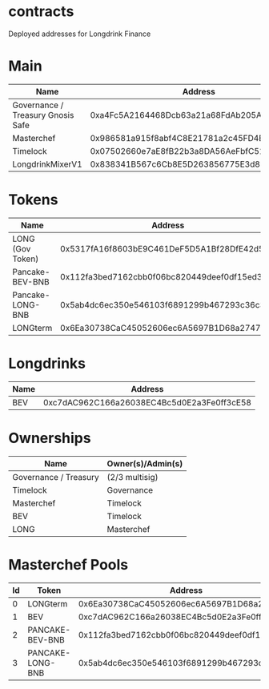 # contracts
Deployed addresses for Longdrink Finance

# Main 

| Name | Address |
| ---- | ------- |
| Governance / Treasury Gnosis Safe | 0xa4Fc5A2164468Dcb63a21a68FdAb205Ab8D8762E |
| Masterchef | 0x986581a915f8abf4C8E21781a2c45FD4Eb21699D |
| Timelock | 0x07502660e7aE8fB22b3a8DA56AeFbfC512f8A046 |
| LongdrinkMixerV1 | 0x838341B567c6Cb8E5D263856775E3d8D30487A4d |

# Tokens
| Name | Address |
| ---- | ------- |
| LONG (Gov Token) | 0x5317fA16f8603bE9C461DeF5D5A1Bf28DfE42d55 |
| Pancake-BEV-BNB | 0x112fa3bed7162cbb0f06bc820449deef0df15ed3 |
| Pancake-LONG-BNB | 0x5ab4dc6ec350e546103f6891299b467293c36c3e |
| LONGterm | 0x6Ea30738CaC45052606ec6A5697B1D68a274715E |

# Longdrinks
| Name | Address |
| --- | --- |
| BEV | 0xc7dAC962C166a26038EC4Bc5d0E2a3Fe0ff3cE58 |

# Ownerships
| Name | Owner(s)/Admin(s) |
| ---- | ---- |
| Governance / Treasury | (2/3 multisig) |
| Timelock | Governance |
| Masterchef | Timelock |
| BEV | Timelock |
| LONG | Masterchef |


# Masterchef Pools
| Id | Token | Address |
| --- | --- | --- |
| 0 | LONGterm | 0x6Ea30738CaC45052606ec6A5697B1D68a274715E |
| 1 | BEV | 0xc7dAC962C166a26038EC4Bc5d0E2a3Fe0ff3cE58 |
| 2 | PANCAKE-BEV-BNB | 0x112fa3bed7162cbb0f06bc820449deef0df15ed3 |
| 3 | PANCAKE-LONG-BNB | 0x5ab4dc6ec350e546103f6891299b467293c36c3e |